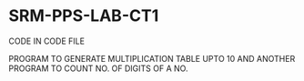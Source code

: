 # SRM-PPS-LAB-CT1

CODE IN CODE FILE

PROGRAM TO GENERATE MULTIPLICATION TABLE UPTO 10
AND ANOTHER PROGRAM TO COUNT NO. OF DIGITS OF A NO.
